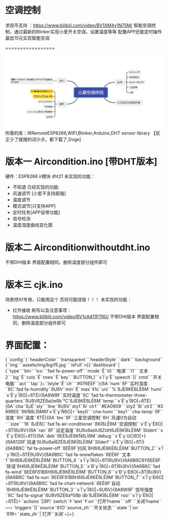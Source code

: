 空调控制
=================
求投币支持 ：https://www.bilibili.com/video/BV1XM4y1N75M/
智能空调控制，通过最新的Blinker实现小爱开关空调，设置温度等等 配置APP还能定时操作 最低15元实现智能空调 

=================
![avatar](https://github.com/1812z/Aircondition/raw/main/%E5%88%B6%E4%BD%9C%E6%80%9D%E8%B7%AF%E5%9B%BE.png)
所需的库：IRRemoteESP8266,WIFI,Blinker,Arduino,DHT sensor library 【反正少了就搜的词少点，都下载了,Doge]

版本一 Aircondition.ino [带DHT版本]  
=================

硬件：ESP8266 ir模块 dht21 
未实现的功能：
* 不知道
已经实现的功能:
* 风速调节 [小爱不支持超强]
* 温度调节
* 模式调节[只支持APP]
* 定时任务[APP自带功能]
* 信号检测
* 温度湿度曲线变化图

版本二 Airconditionwithoutdht.ino
=================
不带DHt版本 界面配置相同，删除温度部分组件即可

版本三 cjk.ino
=================
场景控A1专用，只能用这个 否则可能烧毁！！！
未实现的功能：
* 红外接收
刷写以及注意事项：https://www.bilibili.com/video/BV1cA411P79G/
不带DHt版本 界面配置相同，删除温度部分组件即可

界面配置：
=================
{¨config¨{¨headerColor¨¨transparent¨¨headerStyle¨¨dark¨¨background¨{¨img¨¨assets/img/bg/f5.jpg¨¨isFull¨»}}¨dashboard¨|{¨type¨¨btn¨¨ico¨¨fad fa-power-off¨¨mode¨Ê¨t0¨¨电源¨¨t1¨¨文本2¨¨bg¨É¨cols¨Ë¨rows¨Ë¨key¨¨BUTTON_1¨´x´Ï´y´Ë¨speech¨|{¨cmd¨¨开关电脑¨¨act¨¨tap¨}÷¨lstyle¨Ê¨clr¨¨#076EEF¨}{ßA¨num¨ßF¨实时湿度¨ßC¨fad fa-humidity¨ßUßV¨min¨É¨max¨¢1c¨uni¨´%´ßJÉßKËßLËßM¨humi¨´x´Ë´y´ÏßO|÷ßTÉ}{ßAßWßF¨实时温度¨ßC¨fad fa-thermometer-three-quarters¨ßUßVßZÉßa¤eßb´℃´ßJÉßKËßLËßM¨temp¨´x´É´y´ÏßO|÷ßTÉ}{ßA¨cha¨ßJÉ¨sty¨¨line¨ßUßV¨sty1¨ßi¨clr1¨¨#EA0909¨¨sty2¨ßi¨clr2¨¨#389BEE¨ßKÑßLÍßMßf´x´É´y´ÑßO|÷¨key0¨¨cha-humi¨¨key1¨¨cha-temp¨ßF¨湿度¨ßH¨温度¨ßTÊ}{ßA¨tex¨ßF¨三星空调控制¨ßH¨风速0为自动¨¨size¨¨16¨ßJÉßC¨fad fa-air-conditioner¨ßKÍßLËßM¨空调控制¨´x´É´y´ÉßO|÷ßTÌßUßV}{ßA¨ran¨ßF¨设定温度¨ßUßoßa¤UßZ¤HßJÉßKÏßLËßM¨Slidert¨´x´É´y´ËßO|÷ßTÍ}{ßA¨deb¨ßEÉßJÉßKÑßLÌßM¨debug¨´x´É´y´¤CßO|÷}{ßAß12ßF´风速´ßUßoßaÍßZÉßJÉßKÏßLËßM¨Sliderf¨´x´É´y´ÍßO|÷ßTÍ}{ßAßBßC¨fal fa-power-off¨ßEÊßF´扫风´ßHßIßJÉßKËßLËßM¨BUTTON_2¨´x´Ï´y´ÍßO|÷ßTÊßUßV}{ßAßBßC¨fad fa-snowflakes¨ßEÉßF¨文本1¨ßHßIßJÉßKÊßLÊßM¨BUTTON_4¨´x´Ï´y´ÏßO|÷ßTÍßUßV}{ßAßBßCßYßEÉßF´除湿´ßHßIßJÉßKÊßLÊßM¨BUTTON_5¨´x´Ð´y´ÏßO|÷ßTÍßUßV}{ßAßBßC¨fad fa-wind¨ßEÉßFß1BßHßIßJÉßKÊßLÊßM¨BUTTON_6¨´x´Ð´y´ÐßO|÷ßTÍßUßV}{ßAßBßC¨fad fa-sun¨ßEÉßFß1BßHßIßJÉßKÊßLÊßM¨BUTTON_7¨´x´Ï´y´ÐßO|÷ßTÍßUßV}{ßAßBßC¨fad fa-chart-network¨ßEÉßF´自动´ßHßIßJÉßKËßLËßM¨BUTTON_3¨´x´Í´y´ÏßO|÷ßUßV}{ßAßWßF¨信号强度¨ßC¨fad fa-signal¨ßUßVßZÉßaº0ßb´db´ßJÉßKÍßLËßM¨rssi¨´x´Í´y´ÉßO|÷ßTÊ}÷¨actions¨|¦ßP¦¨switch¨‡¨text¨‡´on´¨打开?name¨¨off¨¨关闭?name¨—÷¨triggers¨|{¨source¨ß1O¨source_zh¨¨开关状态¨¨state¨|´on´ß1R÷¨state_zh¨|´打开´´关闭´÷}÷}


